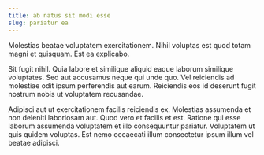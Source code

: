 ```yaml
---
title: ab natus sit modi esse
slug: pariatur ea
---
```


Molestias beatae voluptatem exercitationem. Nihil voluptas est quod totam magni et quisquam. Est ea explicabo.

Sit fugit nihil. Quia labore et similique aliquid eaque laborum similique voluptates. Sed aut accusamus neque qui unde quo. Vel reiciendis ad molestiae odit ipsum perferendis aut earum. Reiciendis eos id deserunt fugit nostrum nobis ut voluptatem recusandae.

Adipisci aut ut exercitationem facilis reiciendis ex. Molestias assumenda et non deleniti laboriosam aut. Quod vero et facilis et est. Ratione qui esse laborum assumenda voluptatem et illo consequuntur pariatur. Voluptatem ut quis quidem voluptas. Est nemo occaecati illum consectetur ipsum illum vel beatae adipisci.
